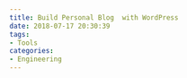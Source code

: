 ```yaml
---
title: Build Personal Blog  with WordPress
date: 2018-07-17 20:30:39
tags:
- Tools
categories:
- Engineering
---
```


